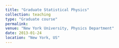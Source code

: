 ```yaml
---
title: "Graduate Statistical Physics"
collection: teaching
type: "Graduate course"
permalink: 
venue: "New York University, Physics Department"
date: 2013-01-24
location: "New York, US"
---
```

